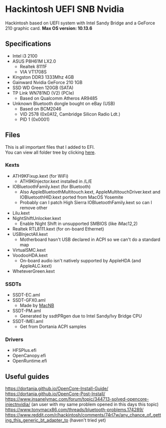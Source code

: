 # Hackintosh UEFI SNB Nvidia
Hackintosh based on UEFI system with Intel Sandy Bridge and a GeForce 210 graphic card. 
**Max OS version: 10.13.6**

## Specifications
- Intel i3 2100
- ASUS P8H61M LX2.0
  - Realtek 8111F
  - VIA VT1708S
- Kingston DDR3 1333Mhz 4GB
- Gainward Nvidia GeForce 210 1GB
- SSD WD Green 120GB (SATA)
- TP Link WN781ND (V2) (PCIe)
  - Based on Qualcomm Atheros AR9485
- Unknown Bluetooth dongle bought on eBay (USB)
  - Based on BCM2046
  - VID 2578 (0x0A12, Cambridge Silicon Radio Ldt.)
  - PID 1 (0x0001)
  
## Files 
This is all important files that I added to EFI.<br>
You can view all folder tree by clicking [here](https://github.com/gabrielecappellaro/hackintosh-uefi-snb-nvidia/Docs/folder-tree.txt).
  
###  Kexts
- ATH9KFixup.kext (for WiFi)
  - ATH9KInjector.kext installed in /L/E
- IOBluetoothFamily.kext (for Bluetooth)
  - Also AppleBluetoothMultitouch.kext, AppleMultitouchDriver.kext and IOBluetoothHID.kext ported from MacOS Yosemite
  - Probably can I patch High Sierra IOBluetoothFamily.kext so can I remove other
- Lilu.kext
- NightShiftUnlocker.kext
  - Enable Night Shift in unsupported SMBIOS (like iMac12,2)
- Realtek RTL8111.kext (for on-board Ethernet)
- USBInjectAll.kext
  - Motherboard hasn't USB declared in ACPI so we can't do a standard map
- VirtualSMC.kext
- VoodooHDA.kext
  - On-board audio isn't natively supported by AppleHDA (and AppleALC.kext)
- WheteverGreen.kext

### SSDTs
- SSDT-EC.aml
- SSDT-GFX0.aml
  - Made by [MacNB](https://www.insanelymac.com/forum/profile/658617-macnb/)
- SSDT-PM.aml
  - Generated by ssdtPRgen due to Intel Sandy/Ivy Bridge CPU
- SSDT-IMEI.aml
  - Get from Dortania ACPI samples

### Drivers
- HFSPlus.efi
- OpenCanopy.efi
- OpenRuntime.efi

## Useful guides
https://dortania.github.io/OpenCore-Install-Guide/
https://dortania.github.io/OpenCore-Post-Install/
https://www.insanelymac.com/forum/topic/344713-solved-opencore-injectnvidia/ (an user with my same problem opened in this days this topic)<br>
https://www.tonymacx86.com/threads/bluetooth-problems.174289/
https://www.reddit.com/r/hackintosh/comments/74rl7w/any_chance_of_getting_this_generic_bt_adapter_to (haven't tried yet)

